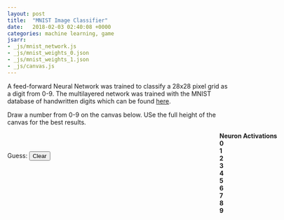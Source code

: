 ```yaml
---
layout: post
title:  "MNIST Image Classifier"
date:   2018-02-03 02:40:08 +0000
categories: machine learning, game
jsarr:
- _js/mnist_network.js
- _js/mnist_weights_0.json
- _js/mnist_weights_1.json
- _js/canvas.js
---
```


<html>
<body class = 'post2'>
    	<p>A feed-forward Neural Network was trained to classify a 28x28 pixel grid as a digit from 0-9. The multilayered network was trained with the MNIST database of handwritten digits which can be found <a href="http://yann.lecun.com/exdb/mnist/">here</a>.</p>
	<p>Draw a number from 0-9 on the canvas below. USe the full height of the canvas for the best results.</p>
	<div style="position: relative; width:900px; float:left;">
		<div style="height:540; display: inline-block; width: 484px; float:inherit; margin-top: 30px; ">
			<canvas id="canvas"></canvas>
			<div id="bottom">
				<p class="guess">Guess: <span id="guess"></span><button id="clearbutton">Clear</button></p>
			</div>
		</div>
		<div id="elements">
			<div class="bar" style="margin-top: 0px"><b>Neuron Activations</b></div>
			<div class="bar"><b>0 </b><div class="meter"><span style="width: 25%" class="0"></span></div></div>
			<div class="bar"><b>1 </b><div class="meter"><span style="width: 25%" class="1"></span></div></div>
			<div class="bar"><b>2 </b><div class="meter"><span style="width: 25%" class="2"></span></div></div>
			<div class="bar"><b>3 </b><div class="meter"><span style="width: 25%" class="3"></span></div></div>
			<div class="bar"><b>4 </b><div class="meter"><span style="width: 25%" class="4"></span></div></div>
			<div class="bar"><b>5 </b><div class="meter"><span style="width: 25%" class="5"></span></div></div>
			<div class="bar"><b>6 </b><div class="meter"><span style="width: 25%" class="6"></span></div></div>
			<div class="bar"><b>7 </b><div class="meter"><span style="width: 25%" class="7"></span></div></div>
			<div class="bar"><b>8 </b><div class="meter"><span style="width: 25%" class="8"></span></div></div>
			<div class="bar"><b>9 </b><div class="meter"><span style="width: 25%" class="9"></span></div></div>
		</div>
	</div>
</body>
</html>

